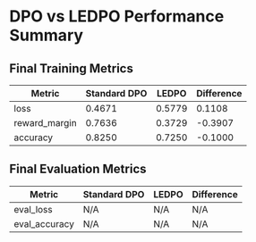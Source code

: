 # DPO vs LEDPO Performance Summary

## Final Training Metrics

| Metric | Standard DPO | LEDPO | Difference |
|--------|-------------|-------|------------|
| loss | 0.4671 | 0.5779 | 0.1108 |
| reward_margin | 0.7636 | 0.3729 | -0.3907 |
| accuracy | 0.8250 | 0.7250 | -0.1000 |

## Final Evaluation Metrics

| Metric | Standard DPO | LEDPO | Difference |
|--------|-------------|-------|------------|
| eval_loss | N/A | N/A | N/A |
| eval_accuracy | N/A | N/A | N/A |